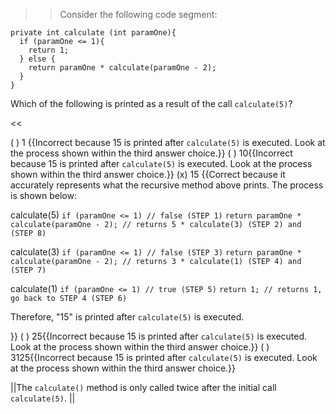 >>Consider the following code segment:
<pre><code class="java language-java">private int calculate (int paramOne){
  if (paramOne &lt;= 1){
    return 1;
  } else {
    return paramOne * calculate(paramOne - 2);
  }
}
</code></pre>
<p>Which of the following is printed as a result of the call <code>calculate(5)</code>?</p><<

( ) 1 {{Incorrect because 15 is printed after <code>calculate(5)</code> is executed. Look at the process shown within the third answer choice.}}
( ) 10{{Incorrect because 15 is printed after <code>calculate(5)</code> is executed. Look at the process shown within the third answer choice.}}
(x) 15 {{Correct because it accurately represents what the recursive method above prints.
The process is shown below:
<p>calculate(5)
<code>if (paramOne &lt;= 1) // false (STEP 1)</code>
<code>return paramOne * calculate(paramOne - 2); // returns 5 * calculate(3) (STEP 2) and (STEP 8)</code></p>
<p>calculate(3)
<code>if (paramOne &lt;= 1) // false (STEP 3)</code>
<code>return paramOne * calculate(paramOne - 2); // returns 3 * calculate(1) (STEP 4) and (STEP 7)</code></p>
<p>calculate(1)
<code>if (paramOne &lt;= 1) // true (STEP 5)</code>
<code>return 1; // returns 1, go back to STEP 4 (STEP 6)</code></p>
<p>Therefore, "15" is printed after <code>calculate(5)</code> is executed.</p>}}
( ) 25{{Incorrect because 15 is printed after <code>calculate(5)</code> is executed. Look at the process shown within the third answer choice.}}
( ) 3125{{Incorrect because 15 is printed after <code>calculate(5)</code> is executed. Look at the process shown within the third answer choice.}}

||The <code>calculate()</code> method is only called twice after the initial call <code>calculate(5)</code>. ||
